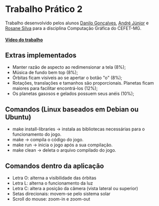 # Trabalho Prático 2

Trabalho desenvolvido pelos alunos [Danilo Gonçalves](https://github.com/danilogc4), [André Júnior](https://github.com/Andre1999Lopes) e [Rosane Silva](https://github.com/RosaneSilva) para a disciplina Computação Gráfica do CEFET-MG.

#### [Vídeo do trabalho](https://www.youtube.com/watch?v=_OGoa6mJRJI)

## Extras implementados

- Manter razão de aspecto ao redimensionar a tela (8%);
- Música de fundo bem top (8%);
- Órbitas ficam visíveis ao se apertar o botão "o" (8%);
- Rotações, translações e tamanhos são proporcionais. Planetas ficam maiores para facilitar encontrá-los (12%);
- Os planetas gasosos e gelados possuem seus anéis (10%);


## Comandos (Linux baseados em Debian ou Ubuntu)

- make install-libraries -> instala as bibliotecas necessárias para o funcionamento do jogo.
- make -> compila o código do jogo.
- make run -> inicia o jogo após a sua compilação.
- make clean -> deleta o arquivo compilado do jogo.

## Comandos dentro da aplicação

- Letra O: alterna a visibilidade das órbitas
- Letra L: alterna o funcionamento da luz
- Letra C: altera a posição da câmera (vista lateral ou superior)
- Setas direcionais: movem-se pelo sistema solar
- Scroll do mouse: zoom-in e zoom-out
